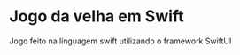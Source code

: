 
<h1>Jogo da velha em Swift</h1>
<p> Jogo feito na línguagem swift utilizando o framework SwiftUI</p>
